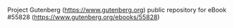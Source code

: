 Project Gutenberg (https://www.gutenberg.org) public repository for
eBook #55828 (https://www.gutenberg.org/ebooks/55828)
